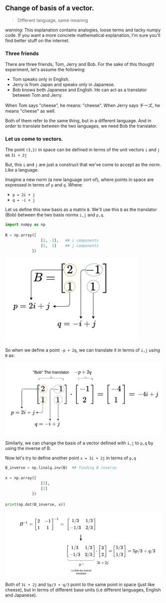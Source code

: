 ## Change of basis of a vector.
> Different language, same meaning

*warning*: This explanation contains analogies, loose terms and tacky numpy code. If you want a more concrete mathematical explanation, I'm sure you'll find better stuff on the internet.

### Three friends

There are three friends, Tom, Jerry and Bob. For the sake of this thought experiment, let's assume the following:

* Tom speaks only in English.
* Jerry is from Japan and speaks only in Japanese.
* Bob knows both Japanese and English. He can act as a translator between Tom and Jerry. 

When Tom says "cheese", he means: "cheese".
When Jerry says チーズ, he means "cheese" as well. 

Both of them refer to the same thing, but in a different language. And in order to translate between the two languages, we need Bob the translator.

### Let us come to vectors. 

The point `(3,2)` in space can be defined in terms of the unit vectors `i` and `j` as `3i + 2j`

But, this `i` and `j` are just a construct that we've come to accept as the norm. Like a language.

Imagine a new norm (a new language sort of), where points in space are expressed in terms of `p` and `q`. Where:
* `p = 2i + j`
* `q = -i + j`

Let us define this new basis as a matrix `B`. We'll use this `B` as the translator (Bob) between the two basis norms `i,j` and `p,q`.

```python
import numpy as np

B = np.array([
                [2, -1],   ## i components 
                [1,  1]    ## j components
            ])
```

<img src = "images/basis_matrix.jpg">


So when we define a point `-p + 2q`, we can translate it in terms of `i,j` using `B` as:

<img src = "images/change_basis.jpg">

Similarly, we can change the basis of a vector defined with `i,j` to `p,q` by using the inverse of B.




Now let's try to define another point `x = 3i + 2j` in terms of `p,q`

```python
B_inverse = np.linalg.inv(B)  ## finding B inverse

x = np.array([
                [3],
                [2]
            ])

print(np.dot(B_inverse, x))
```

<img src = "images/b_inverse.jpg">


Both of `3i + 2j` and `5p/3 + q/3` point to the same point in space (just like cheese), but in terms of different base units (i.e different languages, English and Japanese). 


